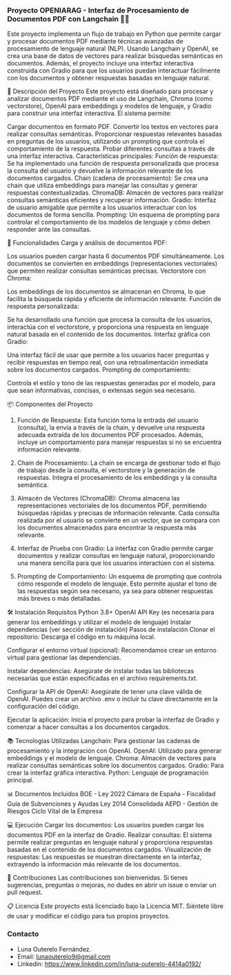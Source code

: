 ### Proyecto OPENIARAG - Interfaz de Procesamiento de Documentos PDF con Langchain 🤖📄

Este proyecto implementa un flujo de trabajo en Python que permite cargar y procesar documentos PDF mediante técnicas avanzadas de procesamiento de lenguaje natural (NLP). Usando Langchain y OpenAI, se crea una base de datos de vectores para realizar búsquedas semánticas en documentos. Además, el proyecto incluye una interfaz interactiva construida con Gradio para que los usuarios puedan interactuar fácilmente con los documentos y obtener respuestas basadas en lenguaje natural.

📝 Descripción del Proyecto
Este proyecto está diseñado para procesar y analizar documentos PDF mediante el uso de Langchain, Chroma (como vectorstore), OpenAI para embeddings y modelos de lenguaje, y Gradio para construir una interfaz interactiva. El sistema permite:

Cargar documentos en formato PDF.
Convertir los textos en vectores para realizar consultas semánticas.
Proporcionar respuestas relevantes basadas en preguntas de los usuarios, utilizando un prompting que controla el comportamiento de la respuesta.
Probar diferentes consultas a través de una interfaz interactiva.
Características principales:
Función de respuesta: Se ha implementado una función de respuesta personalizada que procesa la consulta del usuario y devuelve la información relevante de los documentos cargados.
Chain (cadena de procesamiento): Se crea una chain que utiliza embeddings para manejar las consultas y generar respuestas contextualizadas.
ChromaDB: Almacén de vectores para realizar consultas semánticas eficientes y recuperar información.
Gradio: Interfaz de usuario amigable que permite a los usuarios interactuar con los documentos de forma sencilla.
Prompting: Un esquema de prompting para controlar el comportamiento de los modelos de lenguaje y cómo deben responder ante las consultas.

🚀 Funcionalidades
Carga y análisis de documentos PDF:

Los usuarios pueden cargar hasta 6 documentos PDF simultáneamente.
Los documentos se convierten en embeddings (representaciones vectoriales) que permiten realizar consultas semánticas precisas.
Vectorstore con Chroma:

Los embeddings de los documentos se almacenan en Chroma, lo que facilita la búsqueda rápida y eficiente de información relevante.
Función de respuesta personalizada:

Se ha desarrollado una función que procesa la consulta de los usuarios, interactúa con el vectorstore, y proporciona una respuesta en lenguaje natural basada en el contenido de los documentos.
Interfaz gráfica con Gradio:

Una interfaz fácil de usar que permite a los usuarios hacer preguntas y recibir respuestas en tiempo real, con una retroalimentación inmediata sobre los documentos cargados.
Prompting de comportamiento:

Controla el estilo y tono de las respuestas generadas por el modelo, para que sean informativas, concisas, o extensas según sea necesario.

📦 Componentes del Proyecto
1. Función de Respuesta:
Esta función toma la entrada del usuario (consulta), la envía a través de la chain, y devuelve una respuesta adecuada extraída de los documentos PDF procesados. Además, incluye un comportamiento para manejar respuestas si no se encuentra información relevante.

2. Chain de Procesamiento:
La chain se encarga de gestionar todo el flujo de trabajo desde la consulta, el vectorstore y la generación de respuestas. Integra el procesamiento de los embeddings y la consulta semántica.

3. Almacén de Vectores (ChromaDB):
Chroma almacena las representaciones vectoriales de los documentos PDF, permitiendo búsquedas rápidas y precisas de información relevante. Cada consulta realizada por el usuario se convierte en un vector, que se compara con los documentos almacenados para encontrar la respuesta más relevante.

4. Interfaz de Prueba con Gradio:
La interfaz con Gradio permite cargar documentos y realizar consultas en lenguaje natural, proporcionando una manera sencilla para que los usuarios interactúen con el sistema.

5. Prompting de Comportamiento:
Un esquema de prompting que controla cómo responde el modelo de lenguaje. Esto permite ajustar el tono de las respuestas según sea necesario, ya sea para obtener respuestas más breves o más detalladas.

🛠️ Instalación
Requisitos
Python 3.8+
OpenAI API Key (es necesaria para generar los embeddings y utilizar el modelo de lenguaje)
Instalar dependencias (ver sección de instalación)
Pasos de instalación
Clonar el repositorio: Descarga el código en tu máquina local.

Configurar el entorno virtual (opcional): Recomendamos crear un entorno virtual para gestionar las dependencias.

Instalar dependencias: Asegúrate de instalar todas las bibliotecas necesarias que están especificadas en el archivo requirements.txt.

Configurar la API de OpenAI: Asegúrate de tener una clave válida de OpenAI. Puedes crear un archivo .env o incluir tu clave directamente en la configuración del código.

Ejecutar la aplicación: Inicia el proyecto para probar la interfaz de Gradio y comenzar a hacer consultas a los documentos cargados.

📚 Tecnologías Utilizadas
Langchain: Para gestionar las cadenas de procesamiento y la integración con OpenAI.
OpenAI: Utilizado para generar embeddings y el modelo de lenguaje.
Chroma: Almacén de vectores para realizar consultas semánticas sobre los documentos cargados.
Gradio: Para crear la interfaz gráfica interactiva.
Python: Lenguaje de programación principal.

📊 Documentos Incluidos
BOE - Ley 2022
Cámara de España - Fiscalidad
Guía de Subvenciones y Ayudas
Ley 2014 Consolidada
AEPD - Gestión de Riesgos
Ciclo Vital de la Empresa

💻 Ejecución
Cargar los documentos: Los usuarios pueden cargar los documentos PDF en la interfaz de Gradio.
Realizar consultas: El sistema permite realizar preguntas en lenguaje natural y proporciona respuestas basadas en el contenido de los documentos cargados.
Visualización de respuestas: Las respuestas se muestran directamente en la interfaz, extrayendo la información más relevante de los documentos.

🤝 Contribuciones
Las contribuciones son bienvenidas. Si tienes sugerencias, preguntas o mejoras, no dudes en abrir un issue o enviar un pull request.

📋 Licencia
Este proyecto está licenciado bajo la Licencia MIT. Siéntete libre de usar y modificar el código para tus propios proyectos.

### Contacto
- Luna Outerelo Fernández.
- Email: lunaouterelo9@gmail.com
- Linkedin: https://www.linkedin.com/in/luna-outerelo-4414a0192/
